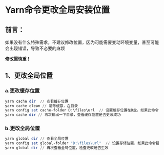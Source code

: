 # Yarn命令更改全局安装位置

## 前言：

如果没有什么特殊需求，不建议修改位置，因为可能需要变动环境变量，甚至可能会出现错误，导致不必要的麻烦



**修改需慎重！**

## 1、更改全局位置

### a.更改缓存位置

```powershell
yarn cache dir  // 查看缓存位置
yarn cache clean // 清除缓存，在目录
yarn config set cache-folder D:\files\url  // 设置缓存位置在D盘。如果此命令错误请在地址加上双引号
yarn cache dir // 再次输出一下目录，查看缓存位置是否更改成功
```

### b.更改全局位置

```powershell
yarn global dir // 查看全局位置
yarn config set global-folder "D:\files\url"  // 设置存储位置，如果此命令错误请去除地址的双引号
yarn global dir // 再次查看全局位置，检查更改是否生效
```

